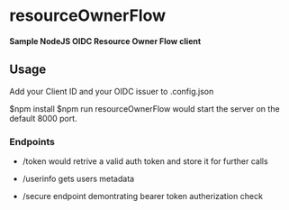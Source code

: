 # resourceOwnerFlow

#### Sample NodeJS OIDC Resource Owner Flow client

## Usage

Add your Client ID and your OIDC issuer to .config.json

$npm install
$npm run resourceOwnerFlow
would start the server on the default 8000 port. 

### Endpoints

* /token would retrive a valid auth token and store it for further calls

* /userinfo gets users metadata

* /secure endpoint demontrating bearer token autherization check
